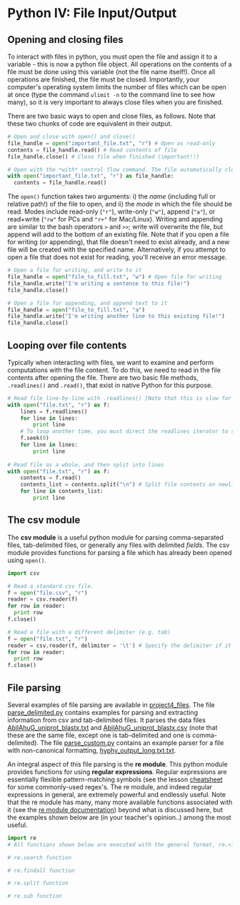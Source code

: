 # Python IV: File Input/Output

## Opening and closing files
To interact with files in python, you must open the file and assign it to a variable - this is now a python file object. All operations on the contents of a file must be done using this variable (not the file name itself!). Once all operations are finished, the file must be closed. Importantly, your computer's operating system limits the number of files which can be open at once (type the command `ulimit -n` to the command line to see how many), so it is very important to always close files when you are finished.

There are two basic ways to open and close files, as follows. Note that these two chunks of code are equivalent in their output.
```python
# Open and close with open() and close()
file_handle = open("important_file.txt", "r") # Open as read-only
contents = file_handle.read() # Read contents of file
file_handle.close() # Close file when finished (important!!)

# Open with the *with* control flow command. The file automatically closes outside the scope of the with.
with open("important_file.txt", "r") as file_handle:
  contents = file_handle.read()
```

The `open()` function takes two arguments: i) the *name* (including full or relative path!) of the file to open, and ii) the *mode* in which the file should be read. Modes include read-only (`"r"`), write-only (`"w"`), append (`"a"`), or read+write (`"rw"` for PCs and `"r+"` for Mac/Linux). Writing and appending are similar to the bash operators `>` and `>>`; write will overwrite the file, but append will add to the bottom of an existing file. Note that if you open a file for writing (or appending), that file doesn't need to exist already, and a new file will be created with the specified name. Alternatively, if you attempt to open a file that does not exist for reading, you'll receive an error message.

```python
# Open a file for writing, and write to it
file_handle = open("file_to_fill.txt", "w") # Open file for writing
file_handle.write("I'm writing a sentence to this file!")
file_handle.close()

# Open a file for appending, and append text to it
file_handle = open("file_to_fill.txt", "a")
file_handle.write("I'm writing another line to this existing file!")
file_handle.close()
```


## Looping over file contents

Typically when interacting with files, we want to examine and perform computations with the file content. To do this, we need to read in the file contents after opening the file. There are two basic file methods, `.readlines()` and `.read()`, that exist in native Python for this purpose. 

```python
# Read file line-by-line with .readlines() [Note that this is slow for *MASSIVE* files!]
with open("file.txt", "r") as f:
    lines = f.readlines()
    for line in lines:
        print line
    # To loop another time, you must direct the readlines iterator to start from the top! The same would go for .read().
    f.seek(0)
    for line in lines:
        print line
        
# Read file as a whole, and then split into lines
with open("file.txt", "r") as f:
    contents = f.read()
    contents_list = contents.split("\n") # Split file contents on newline character
    for line in contents_list:
        print line
```

## The csv module

The **csv module** is a useful python module for parsing comma-separated files, tab-delimited files, or generally any files with delimited *fields*. The csv module provides functions for parsing a file which has already been opened using `open()`.
```python
import csv

# Read a standard csv file.
f = open("file.csv", "r")
reader = csv.reader(f)
for row in reader:
  print row
f.close()

# Read a file with a different delimiter (e.g. tab)
f = open("file.txt", "r")
reader = csv.reader(f, delimiter = '\t') # Specify the delimiter if it is not a comma!!
for row in reader:
  print row
f.close()
```

## File parsing

Several examples of file parsing are available in [project4_files](project4_files/).
The file [parse_delimited.py](project4_files/parse_delimited.py) contains examples for parsing and extracting information from csv and tab-delimited files. It parses the data files [AbilAhuG\_uniprot\_blastx.txt](project4_files/AbilAhuG_uniprot_blastx.txt) and [AbilAhuG\_uniprot\_blastx.csv](project4_files/AbilAhuG_uniprot_blastx.csv) (note that these are the same file, except one is tab-delimited and one is comma-delimited).
The file [parse_custom.py](project4_files/parse_custom.py) contains an example parser for a file with non-canonical formatting, [hyphy_output_long.txt.txt](project4_files/hyphy_output_long.txt.txt').

An integral aspect of this file parsing is the **re module**. This python module provides functions for using **regular expressions**. Regular expressions are essentially flexible pattern-matching symbols (see the lesson [cheatsheet](../../Cheatsheets/Cheatsheet_Python4.md) for some commonly-used regex's. The re module, and indeed regular expressions in general, are extremely powerful and endlessly useful. Note that the re module has many, many more available functions associated with it (see the [re module documentation](https://docs.python.org/2/library/re.html)) beyond what is discussed here, but the examples shown below are (in your teacher's opinion..) among the most useful.


```python
import re
# All functions shown below are executed with the general format, re.<function>(regex_pattern, string_to_look_for_regex_in)

# re.search function

# re.findall function

# re.split function

# re.sub function

```


















